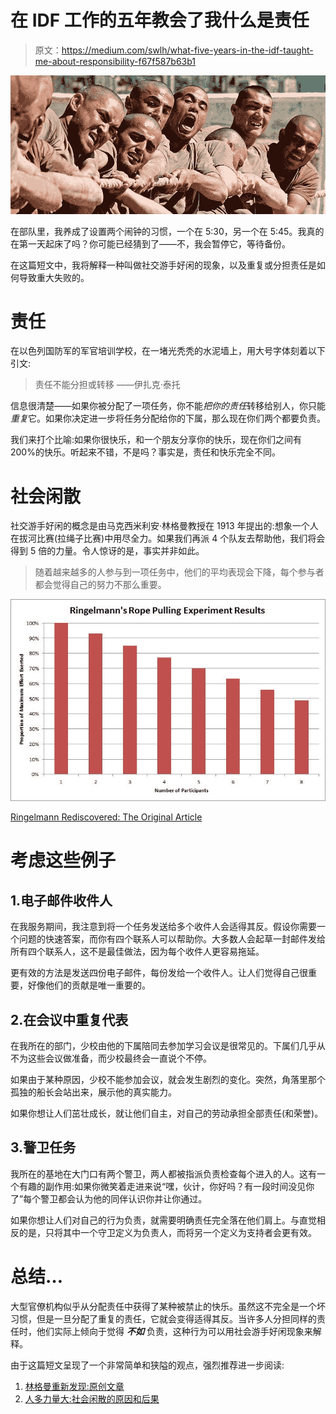 # 在 IDF 工作的五年教会了我什么是责任

> 原文：<https://medium.com/swlh/what-five-years-in-the-idf-taught-me-about-responsibility-f67f587b63b1>

![](img/eaa3940576e791682464e66ae01af903.png)

在部队里，我养成了设置两个闹钟的习惯，一个在 5:30，另一个在 5:45。我真的在第一天起床了吗？你可能已经猜到了——不，我会暂停它，等待备份。

在这篇短文中，我将解释一种叫做社交游手好闲的现象，以及重复或分担责任是如何导致重大失败的。

# 责任

在以色列国防军的军官培训学校，在一堵光秃秃的水泥墙上，用大号字体刻着以下引文:

> 责任不能分担或转移
> ——伊扎克·泰托

信息很清楚——如果你被分配了一项任务，你不能*把你的责任*转移给别人，你只能*重复*它。如果你决定进一步将任务分配给你的下属，那么现在你们两个都要负责。

我们来打个比喻:如果你很快乐，和一个朋友分享你的快乐，现在你们之间有 200%的快乐。听起来不错，不是吗？事实是，责任和快乐完全不同。

# 社会闲散

社交游手好闲的概念是由马克西米利安·林格曼教授在 1913 年提出的:想象一个人在拔河比赛(拉绳子比赛)中用尽全力。如果我们再派 4 个队友去帮助他，我们将会得到 5 倍的力量。令人惊讶的是，事实并非如此。

> 随着越来越多的人参与到一项任务中，他们的平均表现会下降，每个参与者都会觉得自己的努力不那么重要。

![](img/324893936b8bc660a1fa3dbbb8a61b7d.png)

[Ringelmann Rediscovered: The Original Article](http://www.researchgate.net/profile/David_Kravitz2/publication/209410111_Ringelmann_Rediscovered_The_Original_Article/links/0deec5384ffc87e9c4000000.pdf)

# 考虑这些例子

## 1.电子邮件收件人

在我服务期间，我注意到将一个任务发送给多个收件人会适得其反。假设你需要一个问题的快速答案，而你有四个联系人可以帮助你。大多数人会起草一封邮件发给所有四个联系人，这不是最佳做法，因为每个收件人更容易拖延。

更有效的方法是发送四份电子邮件，每份发给一个收件人。让人们觉得自己很重要，好像他们的贡献是唯一重要的。

## 2.在会议中重复代表

在我所在的部门，少校由他的下属陪同去参加学习会议是很常见的。下属们几乎从不为这些会议做准备，而少校最终会一直说个不停。

如果由于某种原因，少校不能参加会议，就会发生剧烈的变化。突然，角落里那个孤独的船长会站出来，展示他的真实能力。

如果你想让人们茁壮成长，就让他们自主，对自己的劳动承担全部责任(和荣誉)。

## 3.警卫任务

我所在的基地在大门口有两个警卫，两人都被指派负责检查每个进入的人。这有一个有趣的副作用:如果你微笑着走进来说“嘿，伙计，你好吗？有一段时间没见你了”每个警卫都会认为他的同伴认识你并让你通过。

如果你想让人们对自己的行为负责，就需要明确责任完全落在他们肩上。与直觉相反的是，只将其中一个守卫定义为负责人，而将另一个定义为支持者会更有效。

# 总结…

大型官僚机构似乎从分配责任中获得了某种被禁止的快乐。虽然这不完全是一个坏习惯，但是一旦分配了重复的责任，它就会变得适得其反。当许多人分担同样的责任时，他们实际上倾向于觉得 ***不如*** 负责，这种行为可以用社会游手好闲现象来解释。

由于这篇短文呈现了一个非常简单和狭隘的观点，强烈推荐进一步阅读:

1.  [林格曼重新发现:原创文章](http://www.researchgate.net/profile/David_Kravitz2/publication/209410111_Ringelmann_Rediscovered_The_Original_Article/links/0deec5384ffc87e9c4000000.pdf)
2.  [人多力量大:社会闲散的原因和后果](http://web.mit.edu/curhan/www/docs/Articles/15341_Readings/Group_Dynamics/Latane_et_al_1979_Many_hands_make_light_the_work.pdf)